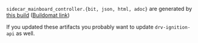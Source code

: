 `sidecar_mainboard_controller.{bit, json, html, adoc}` are generated by
[this build](https://github.com/oxidecomputer/quartz/runs/12552979688)
([Buildomat link](https://buildomat.eng.oxide.computer/wg/0/details/01GX9SZ27CMCVVYET1519MAGQE/KhKkGLjrzKN2GB4NaPvl6itJa6XJt3fY4xtBrJEXtGRUkAHG/01GX9SZDMQ3QHPSWA502EPPJ7E))

If you updated these artifacts you probably want to update `drv-ignition-api` as well.
